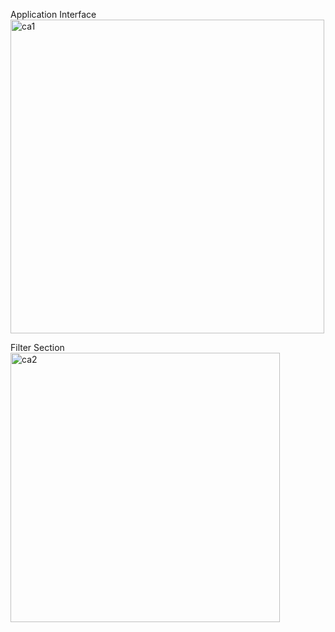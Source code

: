 

Application Interface<img width="502" alt="ca1" src="https://user-images.githubusercontent.com/93713307/231576928-9c3ab55b-ff4f-42b7-a0bd-1cb704d0720b.png">


Filter Section
<img width="431" alt="ca2" src="https://user-images.githubusercontent.com/93713307/231577062-51e86956-2009-4374-aee7-9ea14c1a8efc.png">


